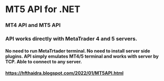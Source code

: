 #  MT5 API for .NET
### MT4 API and MT5 API
### API works directly with MetaTrader 4 and 5 servers.
#### No need to run MetaTrtader terminal. No need to install server side plugins. API simply emulates MT4/5 terminal and works with server by TCP. Able to connect to any server.
#### https://hfthaidra.blogspot.com/2022/01/MT5API.html
